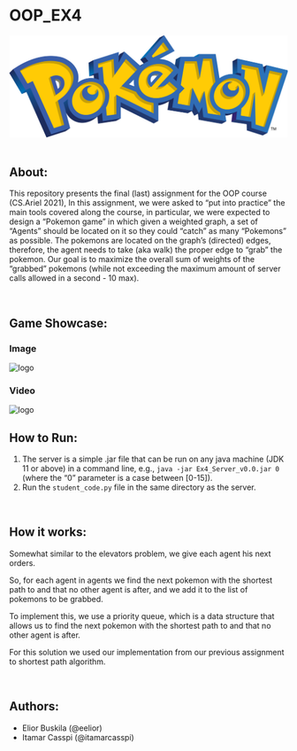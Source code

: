 # OOP_EX4
<img src="client_python/sprites/logo.svg.png" alt="logo">

<br/>
<br/>

## About:
This repository presents the final (last) assignment for the OOP course (CS.Ariel 2021),
In this assignment, we were asked to “put into practice” the main tools covered along the course, in particular, we were expected to design a “Pokemon game” in which given a weighted graph,  a set of “Agents” should be located on it so they could “catch” as many “Pokemons” as possible. The pokemons are located on the graph’s (directed) edges, therefore, the agent needs to take (aka walk)  the proper edge to “grab” the pokemon. Our goal is to maximize the overall sum of weights of the “grabbed” pokemons (while not exceeding the maximum amount of server calls allowed in a second - 10 max).

<br/>

## Game Showcase:
### Image
<img src="client_python/sprites/showcase.png" alt="logo">

<br/>

### Video
<img src="client_python/sprites/showcase.png" alt="logo">


<br/>

## How to Run:

1. The server is a simple .jar file that can be run on any java machine (JDK 11 or above) in a command line, e.g.,  ```java -jar Ex4_Server_v0.0.jar 0```  (where the “0” parameter is a case between [0-15]).
2. Run the ```student_code.py``` file in the same directory as the server.

<br/>

## How it works:

Somewhat similar to the elevators problem, we give each agent his next orders.

So, for each agent in agents we find the next pokemon with the shortest path to and that no other agent is after, and we add it to the list of pokemons to be grabbed.

To implement this, we use a priority queue, which is a data structure that allows us to find the next pokemon with the shortest path to and that no other agent is after. 

For this solution we used our implementation from our previous assignment to shortest path algorithm.

<br/>

## Authors:
- Elior Buskila (@eelior)
- Itamar Casspi (@itamarcasspi)